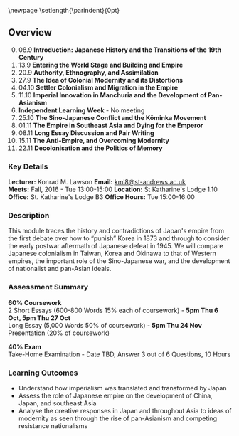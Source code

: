 \newpage
\setlength{\parindent}{0pt}

## Overview

0. 08.9 **Introduction: Japanese History and the Transitions of the 19th Century**
1. 13.9 **Entering the World Stage and Building and Empire**
2. 20.9 **Authority, Ethnography, and Assimilation**
3. 27.9 **The Idea of Colonial Modernity and its Distortions**
4. 04.10 **Settler Colonialism and Migration in the Empire**
5. 11.10 **Imperial Innovation in Manchuria and the Development of Pan-Asianism**
6. **Independent Learning Week** - No meeting
7. 25.10 **The Sino-Japanese Conflict and the Kōminka Movement**
8. 01.11 **The Empire in Southeast Asia and Dying for the Emperor**
9. 08.11 **Long Essay Discussion and Pair Writing**
10. 15.11 **The Anti-Empire, and Overcoming Modernity**
11. 22.11 **Decolonisation and the Politics of Memory**

### Key Details

**Lecturer:** Konrad M. Lawson **Email:** kml8@st-andrews.ac.uk  
**Meets:** Fall, 2016 - Tue 13:00-15:00 **Location:** St Katharine's Lodge 1.10  
**Office:** St. Katharine's Lodge B3  **Office Hours:** Tue 15:00-16:00

### Description	

This module traces the history and contradictions of Japan's empire from the first debate over how to “punish” Korea in 1873 and through to consider the early postwar aftermath of Japanese defeat in 1945. We will compare Japanese colonialism in Taiwan, Korea and Okinawa to that of Western empires, the important role of the Sino-Japanese war, and the development of nationalist and pan-Asian ideals.

### Assessment Summary

**60% Coursework**  
2 Short Essays (600-800 Words 15% each of coursework) - **5pm Thu 6 Oct, 5pm Thu 27 Oct**  
Long Essay (5,000 Words 50% of coursework) - **5pm Thu 24 Nov**  
Presentation (20% of coursework)

**40% Exam**  
Take-Home Examination - Date TBD, Answer 3 out of 6 Questions, 10 Hours  

### Learning Outcomes

* Understand how imperialism was translated and transformed by Japan
* Assess the role of Japanese empire on the development of China, Japan, and southeast Asia
* Analyse the creative responses in Japan and throughout Asia to ideas of modernity as seen through the rise of pan-Asianism and competing resistance nationalisms

